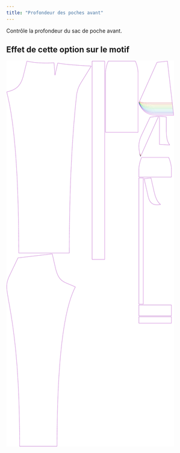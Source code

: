 ```yaml
---
title: "Profondeur des poches avant"
---
```


Contrôle la profondeur du sac de poche avant.

## Effet de cette option sur le motif

![Cette image montre l'effet de cette option en superposant plusieurs variantes qui ont une valeur différente pour cette option](charlie_frontpocketdepth_sample.svg "Effet de cette option sur le motif")
